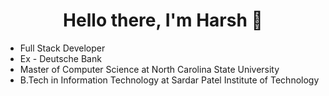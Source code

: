 <p>
  <h1 align="center"><b>Hello there, I'm Harsh 👋</b></h1>
</p>

- Full Stack Developer
- Ex - Deutsche Bank
- Master of Computer Science at North Carolina State University
- B.Tech in Information Technology at Sardar Patel Institute of Technology

<br>
